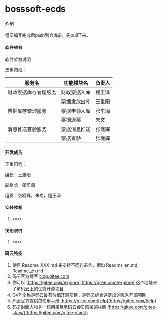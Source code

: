 # bosssoft-ecds

#### 介绍

组员编写完成后push到仓库前，先pull下来。

#### 软件架构
软件架构说明

王重阳组：


| 服务名        | 功能模块名  | 负责人 |
|------------|--------|-----|
| 财政票据库存管理服务 | 财政票据入库 | 程王泽 |
|            | 票据发放出库 | 王重阳 |
| 票据库存管理服务   | 票据申领入库 | 张东海 |
|            | 票据退票   | 朱文  |
| 消息推送查验服务   | 票据消息推送 | 张晓辉 |
|            | 票据查验   | 张晓辉 |

#### 开发成员

王重阳组：

组长：王重阳

副组长：张东海

组员：张晓辉，朱文，程王泽

#### 安装教程

1.  xxxx

#### 使用说明

1.  xxxx

#### 码云特技

1.  使用 Readme\_XXX.md 来支持不同的语言，例如 Readme\_en.md, Readme\_zh.md
2.  码云官方博客 [blog.gitee.com](https://blog.gitee.com)
3.  你可以 [https://gitee.com/explore](https://gitee.com/explore) 这个地址来了解码云上的优秀开源项目
4.  [GVP](https://gitee.com/gvp) 全称是码云最有价值开源项目，是码云综合评定出的优秀开源项目
5.  码云官方提供的使用手册 [https://gitee.com/help](https://gitee.com/help)
6.  码云封面人物是一档用来展示码云会员风采的栏目 [https://gitee.com/gitee-stars/](https://gitee.com/gitee-stars/)
